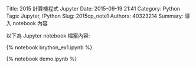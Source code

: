 Title: 2015 計算機程式 Jupyter
Date: 2015-09-19 21:41
Category: Python
Tags: Jupyter, IPython
Slug: 2015cp_note1
Authors: 40323214
Summary: 導入 notebook 內容

以下為 Jupyter notebook 檔案內容:

{% notebook brython_ex1.ipynb %}

{% notebook demo.ipynb %}



